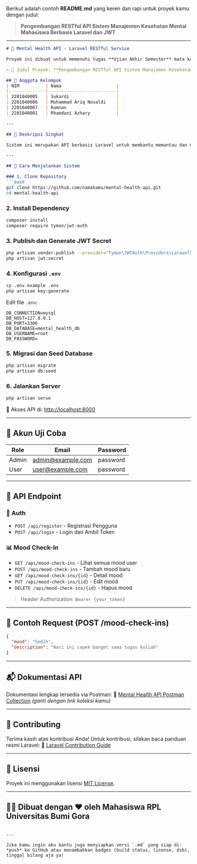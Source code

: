 Berikut adalah contoh **README.md** yang keren dan rapi untuk proyek kamu dengan judul:

> **Pengembangan RESTful API Sistem Manajemen Kesehatan Mental Mahasiswa Berbasis Laravel dan JWT**

---

````md
# 🧠 Mental Health API - Laravel RESTful Service

Proyek ini dibuat untuk memenuhi tugas **Ujian Akhir Semester** mata kuliah **Web Services** di **Universitas Bumi Gora**.

> 📌 Judul Proyek: **Pengembangan RESTful API Sistem Manajemen Kesehatan Mental Mahasiswa Berbasis Laravel dan JWT**

## 👥 Anggota Kelompok
| NIM          | Nama                     |
|--------------|--------------------------|
| 2201040005   | Sukardi                  |
| 2201040006   | Muhammad Ariq Novaldi    |
| 2201040007   | Rumnan                   |
| 2201040001   | Rhamdani Azhary          |

---

## 📝 Deskripsi Singkat

Sistem ini merupakan API berbasis Laravel untuk membantu memantau dan mencatat kesehatan mental mahasiswa, dengan fitur mood check-in harian, otentikasi JWT, dan pengelolaan data pengguna. Mahasiswa dapat merefleksikan kondisi emosional mereka dan menyimpan riwayat suasana hati.

---

## 🚀 Cara Menjalankan Sistem

### 1. Clone Repository
```bash
git clone https://github.com/namakamu/mental-health-api.git
cd mental-health-api
````

### 2. Install Dependency

```bash
composer install
composer require tymon/jwt-auth
```

### 3. Publish dan Generate JWT Secret

```bash
php artisan vendor:publish --provider="Tymon\JWTAuth\Providers\LaravelServiceProvider"
php artisan jwt:secret
```

### 4. Konfigurasi `.env`

```bash
cp .env.example .env
php artisan key:generate
```

Edit file `.env`:

```env
DB_CONNECTION=mysql
DB_HOST=127.0.0.1
DB_PORT=3306
DB_DATABASE=mental_health_db
DB_USERNAME=root
DB_PASSWORD=
```

### 5. Migrasi dan Seed Database

```bash
php artisan migrate
php artisan db:seed
```

### 6. Jalankan Server

```bash
php artisan serve
```

🔗 Akses API di: [http://localhost:8000](http://localhost:8000)

---

## 🔐 Akun Uji Coba

| Role  | Email                                         | Password |
| ----- | --------------------------------------------- | -------- |
| Admin | [admin@example.com](mailto:admin@example.com) | password |
| User  | [user@example.com](mailto:user@example.com)   | password |

---

## 📡 API Endpoint

### 🔑 Auth

* `POST /api/register` - Registrasi Pengguna
* `POST /api/login` - Login dan Ambil Token

### 📊 Mood Check-In

* `GET /api/mood-check-ins` - Lihat semua mood user
* `POST /api/mood-check-ins` - Tambah mood baru
* `GET /api/mood-check-ins/{id}` - Detail mood
* `PUT /api/mood-check-ins/{id}` - Edit mood
* `DELETE /api/mood-check-ins/{id}` - Hapus mood

> Header Authorization: `Bearer {your_token}`

---

## 📎 Contoh Request (POST /mood-check-ins)

```json
{
  "mood": "Sedih",
  "description": "Hari ini capek banget sama tugas kuliah"
}
```

---

## 📬 Dokumentasi API

Dokumentasi lengkap tersedia via Postman:
📁 [Mental Health API Postman Collection](#) *(ganti dengan link koleksi kamu)*

---

## 🤝 Contributing

Terima kasih atas kontribusi Anda! Untuk kontribusi, silakan baca panduan resmi Laravel:
📖 [Laravel Contribution Guide](https://laravel.com/docs/contributions)

---

## 📄 Lisensi

Proyek ini menggunakan lisensi [MIT License](https://opensource.org/licenses/MIT).

---

## 🧑‍💻 Dibuat dengan ❤️ oleh Mahasiswa RPL Universitas Bumi Gora

```

---

Jika kamu ingin aku bantu juga menyiapkan versi `.md` yang siap di-*push* ke GitHub atau menambahkan badges (build status, license, dsb), tinggal bilang aja ya!
```
